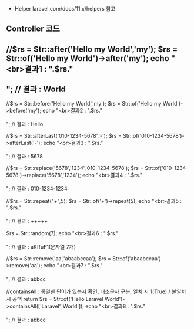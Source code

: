 * Helper laravel.com/docs/11.x/helpers 참고

Controller 코드
---
//$rs = Str::after('Hello my World','my');
$rs = Str::of('Hello my World')->after('my');
echo "<br>결과1 : ".$rs."<br><br>"; // 결과 : World
---
//$rs = Str::before('Hello my World','my');
$rs = Str::of('Hello my World')->before('my');
echo "<br>결과2 : ".$rs."<br><br>"; // 결과 : Hello

//$rs = Str::afterLast('010-1234-5678','-');
$rs = Str::of('010-1234-5678')->afterLast('-');
echo "<br>결과3 : ".$rs."<br><br>"; // 결과 : 5678

//$rs = Str::replace('5678','1234','010-1234-5678');
$rs = Str::of('010-1234-5678')->replace('5678','1234');
echo "<br>결과4 : ".$rs."<br><br>"; // 결과 : 010-1234-1234
        
//$rs = Str::repeat("+",5);
$rs = Str::of('+')->repeat(5);
echo "<br>결과5 : ".$rs."<br><br>"; // 결과 : +++++

$rs = Str::random(7);
echo "<br>결과6 : ".$rs."<br><br>"; // 결과 : aKffuF1(문자열 7개)

//$rs = Str::remove('aa','abaabccaa');
$rs = Str::of('abaabccaa')->remove('aa');
echo "<br>결과7 : ".$rs."<br><br>"; // 결과 : abbcc

//containsAll : 동일한 단어가 있는지 확인, 대소문자 구분, 일치 시 1(True) / 불일치 시 공백 return
$rs = Str::of('Hello Laravel World')->containsAll(['Laravel','World']);
echo "<br>결과8 : ".$rs."<br><br>"; // 결과 : abbcc
